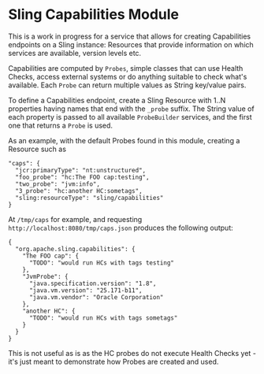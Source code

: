 Sling Capabilities Module
=========================

This is a work in progress for a service that allows for creating Capabilities endpoints
on a Sling instance: Resources that provide information on which services are available,
version levels etc.

Capabilities are computed by `Probes`, simple classes that can use Health Checks, access
external systems or do anything suitable to check what's available. Each `Probe` can return
multiple values as String key/value pairs.

To define a Capabilities endpoint, create a Sling Resource with 1..N properties having
names that end with the `_probe` suffix. The String value of each property is passed
to all available `ProbeBuilder` services, and the first one that returns a `Probe` is used.

As an example, with the default Probes found in this module, creating a Resource such as

    "caps": {
      "jcr:primaryType": "nt:unstructured",
      "foo_probe": "hc:The FOO cap:testing",
      "two_probe": "jvm:info",
      "3_probe": "hc:another HC:sometags",
      "sling:resourceType": "sling/capabilities"
    }
  
At `/tmp/caps` for example, and requesting `http://localhost:8080/tmp/caps.json` produces
the following output:

    {
      "org.apache.sling.capabilities": {
        "The FOO cap": {
          "TODO": "would run HCs with tags testing"
        },
        "JvmProbe": {
          "java.specification.version": "1.8",
          "java.vm.version": "25.171-b11",
          "java.vm.vendor": "Oracle Corporation"
        },
        "another HC": {
          "TODO": "would run HCs with tags sometags"
        }
      }
    }
    
This is not useful as is as the HC probes do not execute Health Checks yet - it's just meant
to demonstrate how Probes are created and used.    
